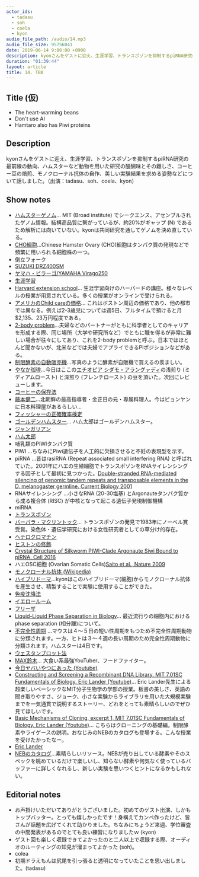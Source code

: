 ```yaml
---
actor_ids:
  - tadasu
  - soh
  - coela
  - kyon
audio_file_path: /audio/14.mp3
audio_file_size: 95756041
date: 2019-06-14 9:00:00 +0900
description: kyonさんをゲストに迎え、生涯学習、トランスポゾンを抑制するpiRNA研究の最前線の動向、ハムスターなど動物を用いた研究の醍醐味とその難しさ、コーヒー豆の焙煎、モノクローナル抗体の自作、美しい実験結果を求める姿勢などについて話しました。（出演：tadasu、soh、coela、kyon）
duration: "01:39:44"
layout: article
title: 14. TBA
---
```


## Title (仮)
- The heart-warming beans
- Don't use AI
- Hamtaro also has Piwi proteins

## Description
kyonさんをゲストに迎え、生涯学習、トランスポゾンを抑制するpiRNA研究の最前線の動向、ハムスターなど動物を用いた研究の醍醐味とその難しさ、コーヒー豆の焙煎、モノクローナル抗体の自作、美しい実験結果を求める姿勢などについて話しました。（出演：tadasu、soh、coela、kyon）

## Show notes
- [ハムスターゲノム](http://software.broadinstitute.org/allpaths-lg/blog/?p=654)... MIT (Broad institute) でシークエンス、アセンブルされたゲノム情報。結構高品質に繋がっているが、約20%がギャップ (N) であるため解析には向いていない。kyonは共同研究を通してゲノムを決め直している。
- [CHO細胞](http://www.saibou.jp/service/pickup/cho-k1)...Chinese Hamster Ovary (CHO)細胞はタンパク質の発現などで頻繁に用いられる細胞株の一つ。
- 倒立フォーク
- [SUZUKI DRZ400SM](http://www.suzukicycles.com/Product%20Lines/Cycles/Products/DR-Z400/2019/DRZ400SM)
- [ヤマハ・ビラーゴ/YAMAHA Virago250](https://ja.wikipedia.org/wiki/%E3%83%A4%E3%83%9E%E3%83%8F%E3%83%BB%E3%83%93%E3%83%A9%E3%83%BC%E3%82%B4)
- [生涯学習](https://ja.wikipedia.org/wiki/%E7%94%9F%E6%B6%AF%E5%AD%A6%E7%BF%92)
- [Harvard extension school](https://www.extension.harvard.edu/)...  生涯学習向けのハーバードの講座。様々なレベルの授業が用意されている。多くの授業がオンラインで受けられる。
- [アメリカのChild careの価格](https://www.blog.crn.or.jp/report/09/75.html)... これはボストン周辺の価格であり、他の都市では異なる。例えば2-3歳児については週5日、フルタイムで預けると月$2,135、23万円程度である。
- [2-body problem](https://en.wikipedia.org/wiki/Two-body_problem_(career))...夫婦などのパートナーがともに科学者としてのキャリアを形成する際、同じ場所（大学や研究所など）でともに職を得るが非常に難しい場合が往々にしてあり、これを2-body problemと呼ぶ。日本ではほとんど聞かないが、北米などでは夫婦でアプライできるPIポジションなどがある。
- [制限酵素の自動販売機](http://www.dcscience.net/montreal-08/slides/sigworth-yale-restriction-vending-machine-120508.html)...写真のように酵素が自販機で買えるの羨ましい。
- [やなか珈琲](https://www.yanaka-coffeeten.com/)...今日はここの[エチオピア シダモ・アラングァディ](https://www.yanaka-coffeeten.com/straight.htm)の浅煎り (ミディアムロースト) と深煎り (フレンチロースト) の豆を頂いた。次回にレビューします。
- [コーヒーの保存法](https://www.thecoffeeshop.jp/theshortissue/how-to-save-coffee-beans-4/)
- [藤本健二](https://ja.wikipedia.org/wiki/%E8%97%A4%E6%9C%AC%E5%81%A5%E4%BA%8C)...北朝鮮の最高指導者・金正日の元・専属料理人。今はピョンヤンに日本料理屋があるらしい...
- [フィッシャーの正確確率検定](https://ja.wikipedia.org/wiki/%E3%83%95%E3%82%A3%E3%83%83%E3%82%B7%E3%83%A3%E3%83%BC%E3%81%AE%E6%AD%A3%E7%A2%BA%E7%A2%BA%E7%8E%87%E6%A4%9C%E5%AE%9A)
- [ゴールデンハムスター](https://ja.wikipedia.org/wiki/%E3%82%B4%E3%83%BC%E3%83%AB%E3%83%87%E3%83%B3%E3%83%8F%E3%83%A0%E3%82%B9%E3%82%BF%E3%83%BC)... ハム太郎はゴールデンハムスター。
- [ジャンガリアン](https://ja.wikipedia.org/wiki/%E3%82%B8%E3%83%A3%E3%83%B3%E3%82%AC%E3%83%AA%E3%82%A2%E3%83%B3%E3%83%8F%E3%83%A0%E3%82%B9%E3%82%BF%E3%83%BC)
- [ハム太郎](https://ja.wikipedia.org/wiki/%E3%81%A8%E3%81%A3%E3%81%A8%E3%81%93%E3%83%8F%E3%83%A0%E5%A4%AA%E9%83%8E_(%E3%82%A2%E3%83%8B%E3%83%A1))
- 哺乳類のPIWIタンパク質
- PIWI ...ちなみにPiwi遺伝子を人工的に欠損させると不妊の表現型を示す。
- piRNA ...昔はrasiRNA (Repeat associated small interfering RNA) と呼ばれていた。2001年にハエの生殖細胞でトランスポゾンをRNAサイレンシングする因子として最初に見つかった。[Double-stranded RNA-mediated silencing of genomic tandem repeats and transposable elements in the D. melanogaster germline. Current Biology 2001](https://www.sciencedirect.com/science/article/pii/S0960982201002998?via%3Dihub)
- RNAサイレンシング ...小さなRNA (20-30塩基) とArgonauteタンパク質から成る複合体 (RISC) が中核となって起こる遺伝子発現制御機構
- miRNA
- [トランスポゾン](https://ja.wikipedia.org/wiki/%E3%83%88%E3%83%A9%E3%83%B3%E3%82%B9%E3%83%9D%E3%82%BE%E3%83%B3)
- [バーバラ・マクリントック](https://ja.wikipedia.org/wiki/%E3%83%90%E3%83%BC%E3%83%90%E3%83%A9%E3%83%BB%E3%83%9E%E3%82%AF%E3%83%AA%E3%83%B3%E3%83%88%E3%83%83%E3%82%AF)... トランスポゾンの発見で1983年にノーベル賞受賞。染色体・遺伝学研究における女性研究者としての草分け的存在。
- [ヘテロクロマチン](https://ja.wikipedia.org/wiki/%E3%83%98%E3%83%86%E3%83%AD%E3%82%AF%E3%83%AD%E3%83%9E%E3%83%81%E3%83%B3)
- [ヒストンの修飾](http://ruo.mbl.co.jp/bio/product/epigenome/article/histone-modification.html) 
- [Crystal Structure of Silkworm PIWI-Clade Argonaute Siwi Bound to piRNA. Cell 2016](https://www.cell.com/cell/fulltext/S0092-8674(16)31230-2)
- ハエOSC細胞 (Ovarian Somatic Cells)[Saito et al., Nature 2009](https://www.nature.com/articles/nature08501)
- [モノクローナル抗体 (Wikipedia)](https://ja.wikipedia.org/wiki/%E3%83%A2%E3%83%8E%E3%82%AF%E3%83%AD%E3%83%BC%E3%83%8A%E3%83%AB%E6%8A%97%E4%BD%93)
- [ハイブリドーマ](https://ja.wikipedia.org/wiki/%E3%83%8F%E3%82%A4%E3%83%96%E3%83%AA%E3%83%89%E3%83%BC%E3%83%9E)...kyonはこのハイブリドーマ(細胞)からモノクローナル抗体を産生させ、精製することで実験に使用することができた。
- [免疫沈降法](https://ja.wikipedia.org/wiki/%E5%85%8D%E7%96%AB%E6%B2%88%E9%99%8D%E6%B3%95)
- [イエロールーム](https://tecdlab.com/2017/06/26/dictionary-%E3%82%A4%E3%82%A8%E3%83%AD%E3%83%BC%E3%83%AB%E3%83%BC%E3%83%A0/)
- [フリーザ](https://ja.wikipedia.org/wiki/%E3%83%95%E3%83%AA%E3%83%BC%E3%82%B6)
- [Liquid-Liquid Phase Separation in Biology](https://www.annualreviews.org/doi/abs/10.1146/annurev-cellbio-100913-013325)... 最近流行りの細胞内におけるphase separation (相分離)について。
- [不完全性周期](https://guides.lib.kyushu-u.ac.jp/c.php?g=775132&p=5558113) ...マウスは４～５日の短い性周期をもつため不完全性周期動物に分類されます。一方、ヒトは３～４週の長い周期のため完全性周期動物に分類されます。ハムスターは4日です。
- [ウェスタンブロット法](https://ja.wikipedia.org/wiki/%E3%82%A6%E3%82%A7%E3%82%B9%E3%82%BF%E3%83%B3%E3%83%96%E3%83%AD%E3%83%83%E3%83%86%E3%82%A3%E3%83%B3%E3%82%B0)
- [MAX鈴木](https://ja.wikipedia.org/wiki/MAX%E9%88%B4%E6%9C%A8)... 大食い系最強YouTuber、フードファイター。
- [今日ヤバいやつにあった (Youtube)](https://www.youtube.com/channel/UCQ3Kgx1G1NkELoJ8tJ3uelg)
- [Constructing and Screening a Recombinant DNA Library. MIT 7.01SC Fundamentals of Biology. Eric Lander (Youtube)](https://www.youtube.com/watch?v=BIIWlZqWxKg)... Eric Lander先生による超楽しいベーシックなMIT分子生物学の学部の授業。板書の美しさ、英語の聞き取りやすさ、ジョーク、小さな実験からライブラリを用いた大規模実験までを一気通貫で説明するストーリー、どれをとっても素晴らしいのでぜひ見てほしいです。
- [Basic Mechanisms of Cloning, excerpt 1, MIT 7.01SC Fundamentals of Biology. Eric Lander (Youtube)](https://www.youtube.com/watch?v=CdAgzk5tQhs)... こちらはクローニングの基礎編。制限酵素やライゲースの説明。おなじみのNEBのカタログも登場する。こんな授業を受けたかったなー。
- [Eric Lander](https://en.wikipedia.org/wiki/Eric_Lander)
- [NEBのカタログ](https://www.neb-online.de/en/neb-download/)...素晴らしいリソース。NEBが売り出している酵素やそのスペックを眺めているだけで楽しいし、知らない酵素や何気なく使っているバッファーに詳しくなれるし、新しい実験を思いつくヒントになるかもしれない。

## Editorial notes
- お声掛けいただいてありがとうございました。初めてのゲスト出演、しかもトップバッター。とっても嬉しかったです！身構えてカンペ作ったけど、皆さんが話題を広げてくれて助かりました。ちなみにちょうど来週、学位審査の中間発表があるのでとても良い練習になりましたｗ (kyon)
- ゲスト回も楽しく収録できてよかったのと二人以上で収録する際、オーディオのルーティングの知見が溜まってよかった (soh)。
- colea
- 初期ドラえもんは尻尾を引っ張ると透明になっていたことを思い出しました。(tadasu)

